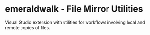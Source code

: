 emeraldwalk - File Mirror Utilities
===========
Visual Studio extension with utilities for workflows involving local and remote copies of files.

